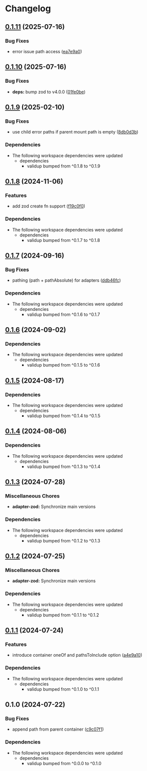 # Changelog

## [0.1.11](https://github.com/tada5hi/validup/compare/adapter-zod-v0.1.10...adapter-zod-v0.1.11) (2025-07-16)


### Bug Fixes

* error issue path access ([ea7e9a0](https://github.com/tada5hi/validup/commit/ea7e9a06b639defce4a1a5cac9131acfcbe18233))

## [0.1.10](https://github.com/tada5hi/validup/compare/adapter-zod-v0.1.9...adapter-zod-v0.1.10) (2025-07-16)


### Bug Fixes

* **deps:** bump zod to v4.0.0 ([01fe0be](https://github.com/tada5hi/validup/commit/01fe0be9d9686ca71c3809857e93db65e8a3a22a))

## [0.1.9](https://github.com/tada5hi/validup/compare/adapter-zod-v0.1.8...adapter-zod-v0.1.9) (2025-02-10)


### Bug Fixes

* use child error paths if parent mount path is empty ([8db0d3b](https://github.com/tada5hi/validup/commit/8db0d3b92fdf2587dd961236531eb0b6e20cea36))


### Dependencies

* The following workspace dependencies were updated
  * dependencies
    * validup bumped from ^0.1.8 to ^0.1.9

## [0.1.8](https://github.com/tada5hi/validup/compare/adapter-zod-v0.1.7...adapter-zod-v0.1.8) (2024-11-06)


### Features

* add zod create fn support ([f19c0f0](https://github.com/tada5hi/validup/commit/f19c0f0da09f637c7921346dcf492d3a952b7822))


### Dependencies

* The following workspace dependencies were updated
  * dependencies
    * validup bumped from ^0.1.7 to ^0.1.8

## [0.1.7](https://github.com/tada5hi/validup/compare/adapter-zod-v0.1.6...adapter-zod-v0.1.7) (2024-09-16)


### Bug Fixes

* pathing (path + pathAbsolute) for adapters ([ddb46fc](https://github.com/tada5hi/validup/commit/ddb46fcb931d42579744650bc46a4f968b175a46))


### Dependencies

* The following workspace dependencies were updated
  * dependencies
    * validup bumped from ^0.1.6 to ^0.1.7

## [0.1.6](https://github.com/tada5hi/validup/compare/adapter-zod-v0.1.5...adapter-zod-v0.1.6) (2024-09-02)


### Dependencies

* The following workspace dependencies were updated
  * dependencies
    * validup bumped from ^0.1.5 to ^0.1.6

## [0.1.5](https://github.com/tada5hi/validup/compare/adapter-zod-v0.1.4...adapter-zod-v0.1.5) (2024-08-17)


### Dependencies

* The following workspace dependencies were updated
  * dependencies
    * validup bumped from ^0.1.4 to ^0.1.5

## [0.1.4](https://github.com/tada5hi/validup/compare/adapter-zod-v0.1.3...adapter-zod-v0.1.4) (2024-08-06)


### Dependencies

* The following workspace dependencies were updated
  * dependencies
    * validup bumped from ^0.1.3 to ^0.1.4

## [0.1.3](https://github.com/tada5hi/validup/compare/adapter-zod-v0.1.2...adapter-zod-v0.1.3) (2024-07-28)


### Miscellaneous Chores

* **adapter-zod:** Synchronize main versions


### Dependencies

* The following workspace dependencies were updated
  * dependencies
    * validup bumped from ^0.1.2 to ^0.1.3

## [0.1.2](https://github.com/tada5hi/validup/compare/adapter-zod-v0.1.1...adapter-zod-v0.1.2) (2024-07-25)


### Miscellaneous Chores

* **adapter-zod:** Synchronize main versions


### Dependencies

* The following workspace dependencies were updated
  * dependencies
    * validup bumped from ^0.1.1 to ^0.1.2

## [0.1.1](https://github.com/tada5hi/validup/compare/adapter-zod-v0.1.0...adapter-zod-v0.1.1) (2024-07-24)


### Features

* introduce container oneOf and pathsToInclude option ([a4e9a10](https://github.com/tada5hi/validup/commit/a4e9a1045924a7946cd628d282099ec0b788b76f))


### Dependencies

* The following workspace dependencies were updated
  * dependencies
    * validup bumped from ^0.1.0 to ^0.1.1

## 0.1.0 (2024-07-22)


### Bug Fixes

* append path from parent container ([c9c07f1](https://github.com/tada5hi/validup/commit/c9c07f1f003a68799e0ac874f7dd3f47e72af039))


### Dependencies

* The following workspace dependencies were updated
  * dependencies
    * validup bumped from ^0.0.0 to ^0.1.0
